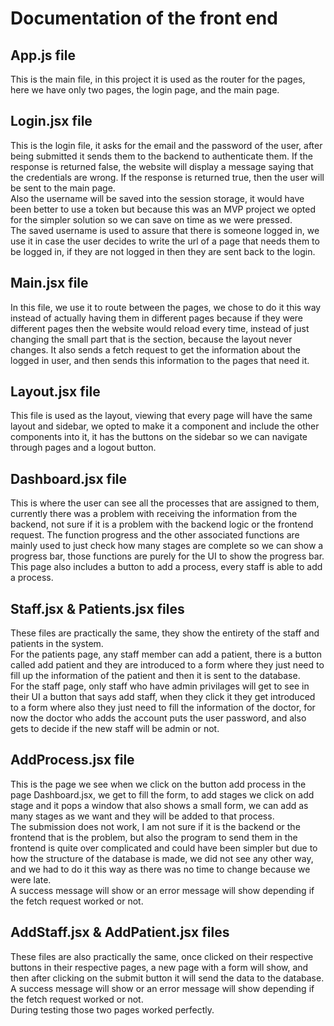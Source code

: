 # Documentation of the front end
## App.js file
This is the main file, in this project it is used as the router for the pages, here we have only two pages, the login page, and the main page.

## Login.jsx file
This is the login file, it asks for the email and the password of the user, after being submitted it sends them to the backend to authenticate them. If the response is returned false, the website will display a message saying that the credentials are wrong. If the response is returned true, then the user will be sent to the main page. <br>
Also the username will be saved into the session storage, it would have been better to use a token but because this was an MVP project we opted for the simpler solution so we can save on time as we were pressed. <br>
The saved username is used to assure that there is someone logged in, we use it in case the user decides to write the url of a page that needs them to be logged in, if they are not logged in then they are sent back to the login.

## Main.jsx file
In this file, we use it to route between the pages, we chose to do it this way instead of actually having them in different pages because if they were different pages then the website would reload every time, instead of just changing the small part that is the section, because the layout never changes.
It also sends a fetch request to get the information about the logged in user, and then sends this information to the pages that need it.

## Layout.jsx file
This file is used as the layout, viewing that every page will have the same layout and sidebar, we opted to make it a component and include the other components into it, it has the buttons on the sidebar so we can navigate through pages and a logout button.

## Dashboard.jsx file
This is where the user can see all the processes that are assigned to them, currently there was a problem with receiving the information from the backend, not sure if it is a problem with the backend logic or the frontend request. The function progress and the other associated functions are mainly used to just check how many stages are complete so we can show a progress bar, those functions are purely for the UI to show the progress bar. <br>
This page also includes a button to add a process, every staff is able to add a process.

## Staff.jsx & Patients.jsx files
These files are practically the same, they show the entirety of the staff and patients in the system. <br>
For the patients page, any staff member can add a patient, there is a button called add patient and they are introduced to a form where they just need to fill up the information of the patient and then it is sent to the database. <br>
For the staff page, only staff who have admin privilages will get to see in their UI a button that says add staff, when they click it they get introduced to a form where also they just need to fill the information of the doctor, for now the doctor who adds the account puts the user password, and also gets to decide if the new staff will be admin or not.

## AddProcess.jsx file
This is the page we see when we click on the button add process in the page Dashboard.jsx, we get to fill the form, to add stages we click on add stage and it pops a window that also shows a small form, we can add as many stages as we want and they will be added to that process. <br>
The submission does not work, I am not sure if it is the backend or the frontend that is the problem, but also the program to send them in the frontend is quite over complicated and could have been simpler but due to how the structure of the database is made, we did not see any other way, and we had to do it this way as there was no time to change because we were late. <br>
A success message will show or an error message will show depending if the fetch request worked or not. <br>

## AddStaff.jsx & AddPatient.jsx files
These files are also practically the same, once clicked on their respective buttons in their respective pages, a new page with a form will show, and then after clicking on the submit button it will send the data to the database. <br>
A success message will show or an error message will show depending if the fetch request worked or not. <br>
During testing those two pages worked perfectly.
